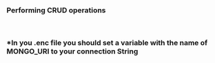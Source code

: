 <h3>Performing CRUD operations</h3>
<br>
<h3>*In you .enc file you should set a variable with the name of MONGO_URI to your connection String</h3>
